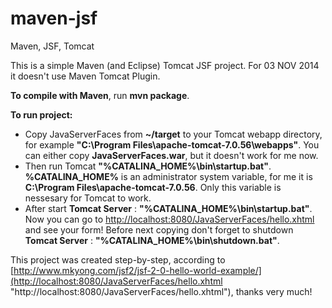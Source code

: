 maven-jsf
=========

Maven, JSF, Tomcat

This is a simple Maven (and Eclipse) Tomcat JSF project. For 03 NOV 2014 it doesn't use Maven Tomcat Plugin.

**To compile with Maven**, run **mvn package**.

**To run project:**
- Copy JavaServerFaces from **~/target** to your Tomcat webapp directory, for example **"C:\Program Files\apache-tomcat-7.0.56\webapps"**. You can either copy **JavaServerFaces.war**, but it doesn't work for me now.
- Then run Tomcat **<windows>"%CATALINA_HOME%\bin\startup.bat"</windows>**. **%CATALINA_HOME%** is an administrator system variable, for me it is **C:\Program Files\apache-tomcat-7.0.56**. Only this variable is nessesary for Tomcat to work.
- After start **Tomcat Server** : **"%CATALINA_HOME%\bin\startup.bat"**.
Now you can go to [http://localhost:8080/JavaServerFaces/hello.xhtml](http://localhost:8080/JavaServerFaces/hello.xhtml "http://localhost:8080/JavaServerFaces/hello.xhtml") and see your form! Before next copying don't forget to shutdown **Tomcat Server** : **"%CATALINA_HOME%\bin\shutdown.bat"**.

This project was created step-by-step, according to [http://www.mkyong.com/jsf2/jsf-2-0-hello-world-example/](http://localhost:8080/JavaServerFaces/hello.xhtml "http://localhost:8080/JavaServerFaces/hello.xhtml"), thanks very much!
